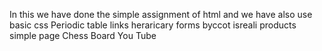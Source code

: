 In this we have done the simple assignment of html and we have also use basic css 
Periodic table 
links 
heraricary
forms 
byccot isreali products
simple page 
Chess Board
You Tube

